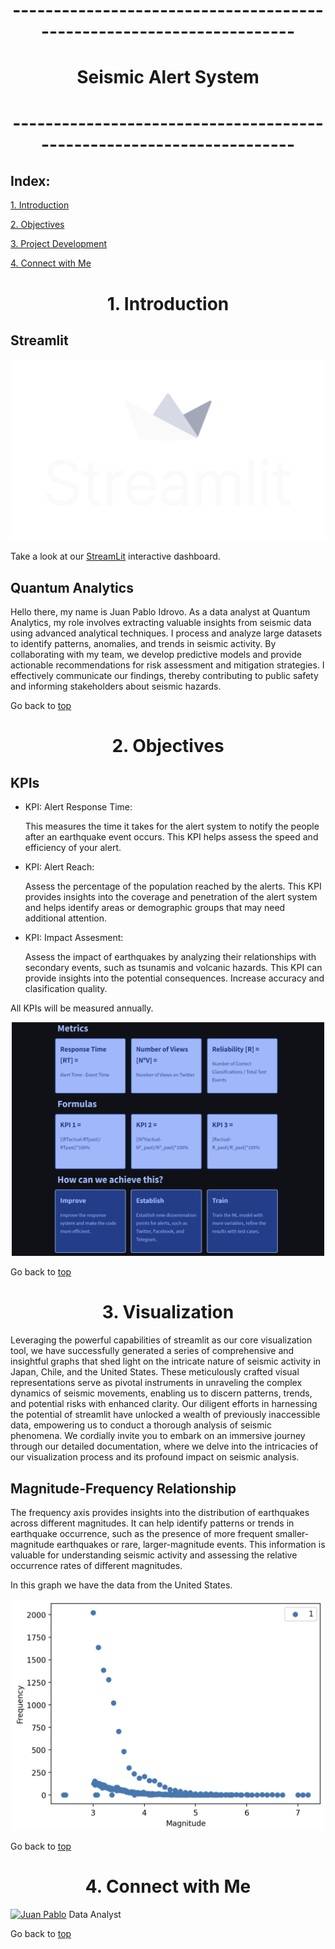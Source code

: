 <h1 align=center>---------------------------------------------------------------------</h1>
<h1 align=center id="sistema">Seismic Alert System</h1>
<h1 align=center>---------------------------------------------------------------------</h1>

<h2> Index:</h2>

<a href="#introduction">1. Introduction</a>

<a href="#objectives">2. Objectives</a>

<a href="#project">3. Project Development</a>

<a href="#team">4. Connect with Me</a>




<h1 align=center id="introduction">1. Introduction</h1>

<h2>Streamlit</h2>
<p align=center><img src='img/logo.png' width=500></p>
<p>Take a look at our <a href="https://jpip8-sistema-de-aler-dataanalyticsstreamlitintroduction-d6ak17.streamlit.app/Conclusion" target="_blank">StreamLit</a> interactive dashboard.</p>

<h2>Quantum Analytics</h2>
<p>Hello there, my name is Juan Pablo Idrovo. As a data analyst at Quantum Analytics, my role involves extracting valuable insights from seismic data using advanced analytical techniques. I process and analyze large datasets to identify patterns, anomalies, and trends in seismic activity. By collaborating with my team, we develop predictive models and provide actionable recommendations for risk assessment and mitigation strategies. I effectively communicate our findings, thereby contributing to public safety and informing stakeholders about seismic hazards.</p>

<p>Go back to <a href="#sistema">top</a></p>




<h1 align=center id="objectives">2. Objectives</h1>

<h2>KPIs</h2>
<ul>
  <li>KPI: Alert Response Time:
    <p>This measures the time it takes for the alert system to notify the people after an earthquake event occurs. This KPI helps assess the speed and efficiency of your alert.</p></li>
  <li>KPI: Alert Reach:
    <p>Assess the percentage of the population reached by the alerts. This KPI provides insights into the coverage and penetration of the alert system and helps identify areas or demographic groups that may need additional attention.</p></li>
  <li>KPI: Impact Assesment:
    <p>Assess the impact of earthquakes by analyzing their relationships with secondary events, such as tsunamis and volcanic hazards. This KPI can provide insights into the potential consequences. Increase accuracy and clasification quality.</p></li>
</ul>
<p>All KPIs will be measured annually.</p>
<p align=center><img src='img/kpis.png' width=500></p>

<p>Go back to <a href="#sistema">top</a></p>




<h1 align=center id="project">3. Visualization</h1>

<p>Leveraging the powerful capabilities of streamlit as our core visualization tool, we have successfully generated a series of comprehensive and insightful graphs that shed light on the intricate nature of seismic activity in Japan, Chile, and the United States. These meticulously crafted visual representations serve as pivotal instruments in unraveling the complex dynamics of seismic movements, enabling us to discern patterns, trends, and potential risks with enhanced clarity. Our diligent efforts in harnessing the potential of streamlit have unlocked a wealth of previously inaccessible data, empowering us to conduct a thorough analysis of seismic phenomena. We cordially invite you to embark on an immersive journey through our detailed documentation, where we delve into the intricacies of our visualization process and its profound impact on seismic analysis.</p>

<h2>Magnitude-Frequency Relationship</h2>
<p>The frequency axis provides insights into the distribution of earthquakes across different magnitudes. It can help identify patterns or trends in earthquake occurrence, such as the presence of more frequent smaller-magnitude earthquakes or rare, larger-magnitude events. This information is valuable for understanding seismic activity and assessing the relative occurrence rates of different magnitudes.</p>
<p>In this graph we have the data from the United States.</p>
<p align=center><img src='img/USA_Magnitude_Frequency_Relationship.png' width=500></p>


<p>Go back to <a href="#sistema">top</a></p>





<h1 align=center id="team">4. Connect with Me</h1>

<p><a href="https://www.linkedin.com/in/juan-pablo-idrovo-3366a351/" target="_blank"><img alt="Juan Pablo" title="Connect with Juan Pablo" src="https://img.shields.io/badge/Juan Pablo Idrovo-0077B5?style=flat&logo=Linkedin&logoColor=white"></a> Data Analyst</p>

<p>Go back to <a href="#sistema">top</a></p>  


  
